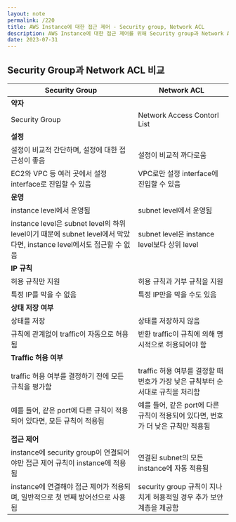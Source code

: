 ```yaml
---
layout: note
permalink: /220
title: AWS Instance에 대한 접근 제어 - Security group, Network ACL
description: AWS Instance에 대한 접근 제어를 위해 Security group과 Network ACL을 사용할 수 있습니다.
date: 2023-07-31
---
```



## Security Group과 Network ACL 비교

| Security Group | Network ACL |
| --- | --- |
| **약자** |  |
| Security Group | Network Access Contorl List |
| **설정** |  |
| 설정이 비교적 간단하며, 설정에 대한 접근성이 좋음 | 설정이 비교적 까다로움 |
| EC2와 VPC 등 여러 곳에서 설정 interface로 진입할 수 있음 | VPC로만 설정 interface에 진입할 수 있음 |
| **운영** |  |
| instance level에서 운영됨 | subnet level에서 운영됨 |
| instance level은 subnet level의 하위 level이기 때문에 subnet level에서 막았다면, instance level에서도 접근할 수 없음 | subnet level은 instance level보다 상위 level |
| **IP 규칙** |  |
| 허용 규칙만 지원 | 허용 규칙과 거부 규칙을 지원 |
| 특정 IP를 막을 수 없음 | 특정 IP만을 막을 수도 있음 |
| **상태 저장 여부** |  |
| 상태를 저장 | 상태를 저장하지 않음 |
| 규칙에 관계없이 traffic이 자동으로 허용됨 | 반환 traffic이 규칙에 의해 명시적으로 허용되어야 함 |
| **Traffic 허용 여부** |  |
| traffic 허용 여부를 결정하기 전에 모든 규칙을 평가함 | traffic 허용 여부를 결정할 때 번호가 가장 낮은 규칙부터 순서대로 규칙을 처리함 |
| 예를 들어, 같은 port에 다른 규칙이 적용되어 있다면, 모든 규칙이 적용됨 | 예를 들어, 같은 port에 다른 규칙이 적용되어 있다면, 번호가 더 낮은 규칙만 적용됨 |
| **접근 제어** |  |
| instance에 security group이 연결되어야만 접근 제어 규칙이 instance에 적용됨 | 연결된 subnet의 모든 instance에 자동 적용됨 |
| instance에 연결해야 접근 제어가 적용되며, 일반적으로 첫 번째 방어선으로 사용됨 | security group 규칙이 지나치게 허용적일 경우 추가 보안 계층을 제공함 |